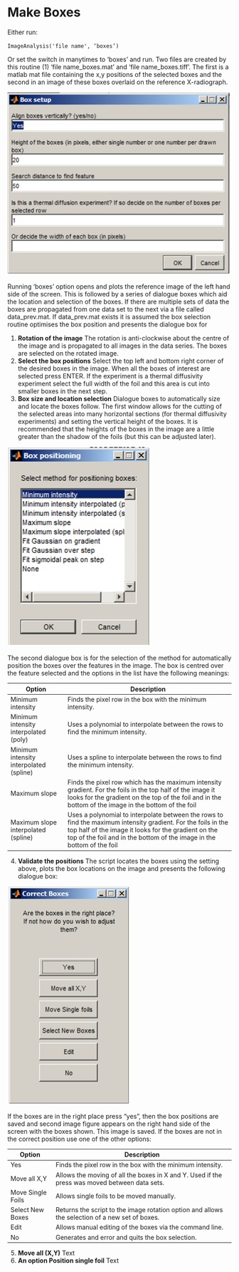 # Make Boxes

Either run:
```
ImageAnalysis('file name', ‘boxes’)
```
Or set the switch in manytimes to ‘boxes’ and run. Two files are created by this routine (1) ‘file name_boxes.mat’ and ‘file name_boxes.tiff’. The first is a matlab mat file containing the x,y positions of the selected boxes and the second in an image of these boxes overlaid on the reference X-radiograph.


![Select Boxes Interfaces](./img/setup_box.png)

Running ‘boxes’ option opens and plots the reference image of the left hand side of the screen. This is followed by a series of dialogue boxes which aid the location and selection of the boxes. If there are multiple sets of data the boxes are propagated from one data set to the next via a file called data_prev.mat. If data_prev.mat exists it is assumed the box selection routine optimises the box position and presents the dialogue box for 
1.	**Rotation of the image**
The rotation is anti-clockwise about the centre of the image and is propagated to all images in the data series. The boxes are selected on the rotated image. 
2.	**Select the box positions**
Select the top left and bottom right corner of the desired boxes in the image. When all the boxes of interest are selected press ENTER. If the experiment is a thermal diffusivity experiment select the full width of the foil and this area is cut into smaller boxes in the next step. 
3.	**Box size and location selection**
Dialogue boxes to automatically size and locate the boxes follow.  The first window allows for the cutting of the selected areas into many horizontal sections (for thermal diffusivity experiments) and setting the vertical height of the boxes. It is recommended that the heights of the boxes in the image are a little greater than the shadow of the foils (but this can be adjusted later).


![Select Boxes Interfaces](./img/box_position.png)

The second dialogue box is for the selection of the method for automatically position the boxes over the features in the image. The box is centred over the feature selected and the options in the list have the following meanings:

Option |  Description
------ | ------
Minimum intensity	| Finds the pixel row in the box with the minimum intensity.
Minimum intensity interpolated (poly)	| Uses a polynomial to interpolate between the rows to find the minimum intensity.
Minimum intensity interpolated (spline)	| Uses a spline to interpolate between the rows to find the minimum intensity.
Maximum slope	| Finds the pixel row which has the maximum intensity gradient. For the foils in the top half of the image it looks for the gradient on the top of the foil and in the bottom of the image in the bottom of the foil 
Maximum slope interpolated (spline)	| Uses a polynomial to interpolate between the rows to find the maximum intensity gradient. For the foils in the top half of the image it looks for the gradient on the top of the foil and in the bottom of the image in the bottom of the foil

4.	**Validate the positions**
The script locates the boxes using the setting above, plots the box locations on the image and presents the following dialogue box: 

![Select Boxes Validation Inerface](./img/box_val.png)

If the boxes are in the right place press “yes”, then the box positions are saved and second image figure appears on the right hand side of the screen with the boxes shown. This image is saved. If the boxes are not in the correct position use one of the other options:

Option            |  Description
------            | ------
Yes	              | Finds the pixel row in the box with the minimum intensity.
Move all X,Y	    | Allows the moving of all the boxes in X and Y. Used if the press was moved between data sets.
Move Single Foils	| Allows single foils to be moved manually. 
Select New Boxes	| Returns the script to the image rotation option and allows the selection of a new set of boxes.  
Edit 	            | Allows manual editing of the boxes via the command line. 
No	              | Generates and error and quits the box selection. 

5.	**Move all (X,Y)**
Text 
6.	**An option Position single foil**
Text
